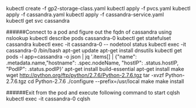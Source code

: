 kubectl create -f gp2-storage-class.yaml 
kubectl apply -f pvcs.yaml 
kubectl apply -f cassandra.yaml
kubectl apply -f cassandra-service.yaml  
kubectl get svc cassandra

######Connect to a pod and figure out the fqdn of cassandra using nslookup
kubectl describe pods cassandra-0
kubectl get statefulset cassandra 
kubectl exec -it cassandra-0 -- nodetool status
kubectl exec -it cassandra-0 /bin/bash
apt-get update
apt-get install dnsutils
kubectl get pods -l app=cassandra -o json | jq '.items[] | {"name": .metadata.name,"hostname": .spec.nodeName, "hostIP": .status.hostIP, "PodIP": .status.podIP}'
apt-get install build-essential
apt-get install make
wget http://python.org/ftp/python/2.7.6/Python-2.7.6.tgz
tar -xvzf Python-2.7.6.tgz
cd Python-2.7.6
./configure --prefix=/usr/local
make
make install

######Exit from the pod and execute following command to start cqlsh
kubectl exec -it cassandra-0 cqlsh







